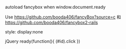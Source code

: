 autoload fancybox when window.document.ready

Use
https://github.com/booda406/fancyBox?source=c 和 https://github.com/booda406/fancybox2-rails

style:
display:none

jQuery
ready(function(){
  (#id).click
})
